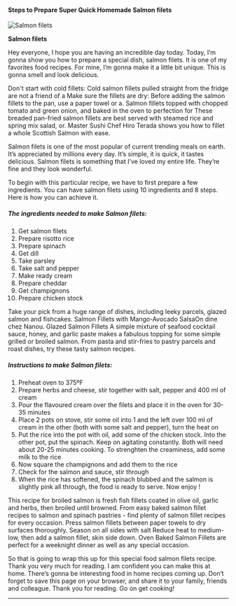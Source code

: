             

#### Steps to Prepare Super Quick Homemade Salmon filets

![Salmon filets](https://img-global.cpcdn.com/recipes/5931909649530880/751x532cq70/salmon-filets-recipe-main-photo.jpg)

**Salmon filets**

Hey everyone, I hope you are having an incredible day today. Today, I’m gonna show you how to prepare a special dish, salmon filets. It is one of my favorites food recipes. For mine, I’m gonna make it a little bit unique. This is gonna smell and look delicious.

Don't start with cold fillets: Cold salmon fillets pulled straight from the fridge are not a friend of a Make sure the fillets are dry: Before adding the salmon fillets to the pan, use a paper towel or a. Salmon fillets topped with chopped tomato and green onion, and baked in the oven to perfection for These breaded pan-fried salmon fillets are best served with steamed rice and spring mix salad, or. Master Sushi Chef Hiro Terada shows you how to fillet a whole Scottish Salmon with ease.

Salmon filets is one of the most popular of current trending meals on earth. It’s appreciated by millions every day. It’s simple, it is quick, it tastes delicious. Salmon filets is something that I’ve loved my entire life. They’re fine and they look wonderful.

To begin with this particular recipe, we have to first prepare a few ingredients. You can have salmon filets using 10 ingredients and 8 steps. Here is how you can achieve it.

##### The ingredients needed to make Salmon filets:

1.  Get salmon filets
2.  Prepare risotto rice
3.  Prepare spinach
4.  Get dill
5.  Take parsley
6.  Take salt and pepper
7.  Make ready cream
8.  Prepare cheddar
9.  Get champignons
10.  Prepare chicken stock

Take your pick from a huge range of dishes, including leeky parcels, glazed salmon and fishcakes. Salmon Fillets with Mango-Avocado SalsaOn dine chez Nanou. Glazed Salmon Fillets A simple mixture of seafood cocktail sauce, honey, and garlic paste makes a fabulous topping for some simple grilled or broiled salmon. From pasta and stir-fries to pastry parcels and roast dishes, try these tasty salmon recipes.

##### Instructions to make Salmon filets:

1.  Preheat oven to 375ºF
2.  Prepare herbs and cheese, stir together with salt, pepper and 400 ml of cream
3.  Pour the flavoured cream over the filets and place it in the oven for 30-35 minutes
4.  Place 2 pots on stove, stir some oil into 1 and the left over 100 ml of cream in the other (both with some salt and pepper), turn the heat on
5.  Put the rice into the pot with oil, add some of the chicken stock. Into the other pot, put the spinach. Keep on agitating constantly. Both will need about 20-25 minutes cooking. To strenghten the creaminess, add some milk to the rice
6.  Now square the champignons and add them to the rice
7.  Check for the salmon and sauce, stir through
8.  When the rice has softened, the spinach blubbed and the salmon is slightly pink all through, the food is ready to serve. Now enjoy !

This recipe for broiled salmon is fresh fish fillets coated in olive oil, garlic and herbs, then broiled until browned. From easy baked salmon fillet recipes to salmon and spinach pastries - find plenty of salmon fillet recipes for every occasion. Press salmon fillets between paper towels to dry surfaces thoroughly. Season on all sides with salt Reduce heat to medium-low, then add a salmon fillet, skin side down. Oven Baked Salmon Fillets are perfect for a weeknight dinner as well as any special occasion.

So that is going to wrap this up for this special food salmon filets recipe. Thank you very much for reading. I am confident you can make this at home. There’s gonna be interesting food in home recipes coming up. Don’t forget to save this page on your browser, and share it to your family, friends and colleague. Thank you for reading. Go on get cooking!

* * *